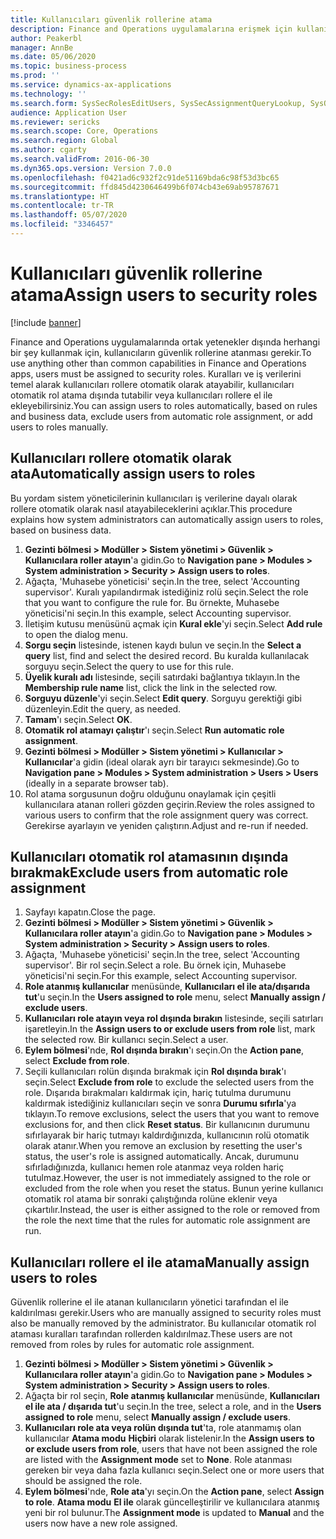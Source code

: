 ```yaml
---
title: Kullanıcıları güvenlik rollerine atama
description: Finance and Operations uygulamalarına erişmek için kullanıcıların güvenlik rolleri atanmış olmalıdır.
author: Peakerbl
manager: AnnBe
ms.date: 05/06/2020
ms.topic: business-process
ms.prod: ''
ms.service: dynamics-ax-applications
ms.technology: ''
ms.search.form: SysSecRolesEditUsers, SysSecAssignmentQueryLookup, SysQueryForm, SysSecRoleExcludeUsers
audience: Application User
ms.reviewer: sericks
ms.search.scope: Core, Operations
ms.search.region: Global
ms.author: cgarty
ms.search.validFrom: 2016-06-30
ms.dyn365.ops.version: Version 7.0.0
ms.openlocfilehash: f0421ad6c932f2c91de51169bda6c98f53d3bc65
ms.sourcegitcommit: ffd845d4230646499b6f074cb43e69ab95787671
ms.translationtype: HT
ms.contentlocale: tr-TR
ms.lasthandoff: 05/07/2020
ms.locfileid: "3346457"
---
```

# <a name="assign-users-to-security-roles"></a><span data-ttu-id="28cc9-103">Kullanıcıları güvenlik rollerine atama</span><span class="sxs-lookup"><span data-stu-id="28cc9-103">Assign users to security roles</span></span>

[!include [banner](../../includes/banner.md)]

<span data-ttu-id="28cc9-104">Finance and Operations uygulamalarında ortak yetenekler dışında herhangi bir şey kullanmak için, kullanıcıların güvenlik rollerine atanması gerekir.</span><span class="sxs-lookup"><span data-stu-id="28cc9-104">To use anything other than common capabilities in Finance and Operations apps, users must be assigned to security roles.</span></span> <span data-ttu-id="28cc9-105">Kuralları ve iş verilerini temel alarak kullanıcıları rollere otomatik olarak atayabilir, kullanıcıları otomatik rol atama dışında tutabilir veya kullanıcıları rollere el ile ekleyebilirsiniz.</span><span class="sxs-lookup"><span data-stu-id="28cc9-105">You can assign users to roles automatically, based on rules and business data, exclude users from automatic role assignment, or add users to roles manually.</span></span>

## <a name="automatically-assign-users-to-roles"></a><span data-ttu-id="28cc9-106">Kullanıcıları rollere otomatik olarak ata</span><span class="sxs-lookup"><span data-stu-id="28cc9-106">Automatically assign users to roles</span></span>
<span data-ttu-id="28cc9-107">Bu yordam sistem yöneticilerinin kullanıcıları iş verilerine dayalı olarak rollere otomatik olarak nasıl atayabileceklerini açıklar.</span><span class="sxs-lookup"><span data-stu-id="28cc9-107">This procedure explains how system administrators can automatically assign users to roles, based on business data.</span></span> 
1. <span data-ttu-id="28cc9-108">**Gezinti bölmesi > Modüller > Sistem yönetimi > Güvenlik > Kullanıcılara roller atayın**'a gidin.</span><span class="sxs-lookup"><span data-stu-id="28cc9-108">Go to **Navigation pane > Modules > System administration > Security > Assign users to roles**.</span></span>
2. <span data-ttu-id="28cc9-109">Ağaçta, 'Muhasebe yöneticisi' seçin.</span><span class="sxs-lookup"><span data-stu-id="28cc9-109">In the tree, select 'Accounting supervisor'.</span></span> <span data-ttu-id="28cc9-110">Kuralı yapılandırmak istediğiniz rolü seçin.</span><span class="sxs-lookup"><span data-stu-id="28cc9-110">Select the role that you want to configure the rule for.</span></span> <span data-ttu-id="28cc9-111">Bu örnekte, Muhasebe yöneticisi'ni seçin.</span><span class="sxs-lookup"><span data-stu-id="28cc9-111">In this example, select Accounting supervisor.</span></span> 
3. <span data-ttu-id="28cc9-112">İletişim kutusu menüsünü açmak için **Kural ekle**'yi seçin.</span><span class="sxs-lookup"><span data-stu-id="28cc9-112">Select **Add rule** to open the dialog menu.</span></span>
4. <span data-ttu-id="28cc9-113">**Sorgu seçin** listesinde, istenen kaydı bulun ve seçin.</span><span class="sxs-lookup"><span data-stu-id="28cc9-113">In the **Select a query** list, find and select the desired record.</span></span> <span data-ttu-id="28cc9-114">Bu kuralda kullanılacak sorguyu seçin.</span><span class="sxs-lookup"><span data-stu-id="28cc9-114">Select the query to use for this rule.</span></span>  
5. <span data-ttu-id="28cc9-115">**Üyelik kuralı adı** listesinde, seçili satırdaki bağlantıya tıklayın.</span><span class="sxs-lookup"><span data-stu-id="28cc9-115">In the **Membership rule name** list, click the link in the selected row.</span></span>
6. <span data-ttu-id="28cc9-116">**Sorguyu düzenle**'yi seçin.</span><span class="sxs-lookup"><span data-stu-id="28cc9-116">Select **Edit query**.</span></span> <span data-ttu-id="28cc9-117">Sorguyu gerektiği gibi düzenleyin.</span><span class="sxs-lookup"><span data-stu-id="28cc9-117">Edit the query, as needed.</span></span>  
7. <span data-ttu-id="28cc9-118">**Tamam**'ı seçin.</span><span class="sxs-lookup"><span data-stu-id="28cc9-118">Select **OK**.</span></span>
8. <span data-ttu-id="28cc9-119">**Otomatik rol atamayı çalıştır**'ı seçin.</span><span class="sxs-lookup"><span data-stu-id="28cc9-119">Select **Run automatic role assignment**.</span></span>
9. <span data-ttu-id="28cc9-120">**Gezinti bölmesi > Modüller > Sistem yönetimi > Kullanıcılar > Kullanıcılar**'a gidin (ideal olarak ayrı bir tarayıcı sekmesinde).</span><span class="sxs-lookup"><span data-stu-id="28cc9-120">Go to **Navigation pane > Modules > System administration > Users > Users** (ideally in a separate browser tab).</span></span>
10. <span data-ttu-id="28cc9-121">Rol atama sorgusunun doğru olduğunu onaylamak için çeşitli kullanıcılara atanan rolleri gözden geçirin.</span><span class="sxs-lookup"><span data-stu-id="28cc9-121">Review the roles assigned to various users to confirm that the role assignment query was correct.</span></span> <span data-ttu-id="28cc9-122">Gerekirse ayarlayın ve yeniden çalıştırın.</span><span class="sxs-lookup"><span data-stu-id="28cc9-122">Adjust and re-run if needed.</span></span>

## <a name="exclude-users-from-automatic-role-assignment"></a><span data-ttu-id="28cc9-123">Kullanıcıları otomatik rol atamasının dışında bırakmak</span><span class="sxs-lookup"><span data-stu-id="28cc9-123">Exclude users from automatic role assignment</span></span>
1. <span data-ttu-id="28cc9-124">Sayfayı kapatın.</span><span class="sxs-lookup"><span data-stu-id="28cc9-124">Close the page.</span></span>
2. <span data-ttu-id="28cc9-125">**Gezinti bölmesi > Modüller > Sistem yönetimi > Güvenlik > Kullanıcılara roller atayın**'a gidin.</span><span class="sxs-lookup"><span data-stu-id="28cc9-125">Go to **Navigation pane > Modules > System administration > Security > Assign users to roles**.</span></span>
3. <span data-ttu-id="28cc9-126">Ağaçta, 'Muhasebe yöneticisi' seçin.</span><span class="sxs-lookup"><span data-stu-id="28cc9-126">In the tree, select 'Accounting supervisor'.</span></span> <span data-ttu-id="28cc9-127">Bir rol seçin.</span><span class="sxs-lookup"><span data-stu-id="28cc9-127">Select a role.</span></span> <span data-ttu-id="28cc9-128">Bu örnek için, Muhasebe yöneticisi'ni seçin.</span><span class="sxs-lookup"><span data-stu-id="28cc9-128">For this example, select Accounting supervisor.</span></span>  
4. <span data-ttu-id="28cc9-129">**Role atanmış kullanıcılar** menüsünde, **Kullanıcıları el ile ata/dışarıda tut**'u seçin.</span><span class="sxs-lookup"><span data-stu-id="28cc9-129">In the **Users assigned to role** menu, select **Manually assign / exclude users**.</span></span>
5. <span data-ttu-id="28cc9-130">**Kullanıcıları role atayın veya rol dışında bırakın** listesinde, seçili satırları işaretleyin.</span><span class="sxs-lookup"><span data-stu-id="28cc9-130">In the **Assign users to or exclude users from role** list, mark the selected row.</span></span> <span data-ttu-id="28cc9-131">Bir kullanıcı seçin.</span><span class="sxs-lookup"><span data-stu-id="28cc9-131">Select a user.</span></span>  
6. <span data-ttu-id="28cc9-132">**Eylem bölmesi**'nde, **Rol dışında bırakın**'ı seçin.</span><span class="sxs-lookup"><span data-stu-id="28cc9-132">On the **Action pane**, select **Exclude from role**.</span></span>
7. <span data-ttu-id="28cc9-133">Seçili kullanıcıları rolün dışında bırakmak için **Rol dışında bırak**'ı seçin.</span><span class="sxs-lookup"><span data-stu-id="28cc9-133">Select **Exclude from role** to exclude the selected users from the role.</span></span> <span data-ttu-id="28cc9-134">Dışarıda bırakmaları kaldırmak için, hariç tutulma durumunu kaldırmak istediğiniz kullanıcıları seçin ve sonra **Durumu sıfırla**'ya tıklayın.</span><span class="sxs-lookup"><span data-stu-id="28cc9-134">To remove exclusions, select the users that you want to remove exclusions for, and then click **Reset status**.</span></span> <span data-ttu-id="28cc9-135">Bir kullanıcının durumunu sıfırlayarak bir hariç tutmayı kaldırdığınızda, kullanıcının rolü otomatik olarak atanır.</span><span class="sxs-lookup"><span data-stu-id="28cc9-135">When you remove an exclusion by resetting the user's status, the user's role is assigned automatically.</span></span> <span data-ttu-id="28cc9-136">Ancak, durumunu sıfırladığınızda, kullanıcı hemen role atanmaz veya rolden hariç tutulmaz.</span><span class="sxs-lookup"><span data-stu-id="28cc9-136">However, the user is not immediately assigned to the role or excluded from the role when you reset the status.</span></span> <span data-ttu-id="28cc9-137">Bunun yerine kullanıcı otomatik rol atama bir sonraki çalıştığında rolüne eklenir veya çıkartılır.</span><span class="sxs-lookup"><span data-stu-id="28cc9-137">Instead, the user is either assigned to the role or removed from the role the next time that the rules for automatic role assignment are run.</span></span>  

## <a name="manually-assign-users-to-roles"></a><span data-ttu-id="28cc9-138">Kullanıcıları rollere el ile atama</span><span class="sxs-lookup"><span data-stu-id="28cc9-138">Manually assign users to roles</span></span>
<span data-ttu-id="28cc9-139">Güvenlik rollerine el ile atanan kullanıcıların yönetici tarafından el ile kaldırılması gerekir.</span><span class="sxs-lookup"><span data-stu-id="28cc9-139">Users who are manually assigned to security roles must also be manually removed by the administrator.</span></span> <span data-ttu-id="28cc9-140">Bu kullanıcılar otomatik rol ataması kuralları tarafından rollerden kaldırılmaz.</span><span class="sxs-lookup"><span data-stu-id="28cc9-140">These users are not removed from roles by rules for automatic role assignment.</span></span>

1. <span data-ttu-id="28cc9-141">**Gezinti bölmesi > Modüller > Sistem yönetimi > Güvenlik > Kullanıcılara roller atayın**'a gidin.</span><span class="sxs-lookup"><span data-stu-id="28cc9-141">Go to **Navigation pane > Modules > System administration > Security > Assign users to roles**.</span></span>
2. <span data-ttu-id="28cc9-142">Ağaçta bir rol seçin, **Role atanmış kullanıcılar** menüsünde, **Kullanıcıları el ile ata / dışarıda tut**'u seçin.</span><span class="sxs-lookup"><span data-stu-id="28cc9-142">In the tree, select a role, and in the **Users assigned to role** menu, select **Manually assign / exclude users**.</span></span>
4. <span data-ttu-id="28cc9-143">**Kullanıcıları role ata veya rolün dışında tut**'ta, role atanmamış olan kullanıcılar **Atama modu** **Hiçbiri** olarak listelenir.</span><span class="sxs-lookup"><span data-stu-id="28cc9-143">In the **Assign users to or exclude users from role**, users that have not been assigned the role are listed with the **Assignment mode** set to **None**.</span></span> <span data-ttu-id="28cc9-144">Role atanması gereken bir veya daha fazla kullanıcı seçin.</span><span class="sxs-lookup"><span data-stu-id="28cc9-144">Select one or more users that should be assigned the role.</span></span>
5. <span data-ttu-id="28cc9-145">**Eylem bölmesi**'nde, **Role ata**'yı seçin.</span><span class="sxs-lookup"><span data-stu-id="28cc9-145">On the **Action pane**, select **Assign to role**.</span></span> <span data-ttu-id="28cc9-146">**Atama modu** **El ile** olarak güncelleştirilir ve kullanıcılara atanmış yeni bir rol bulunur.</span><span class="sxs-lookup"><span data-stu-id="28cc9-146">The **Assignment mode** is updated to **Manual** and the users now have a new role assigned.</span></span>
